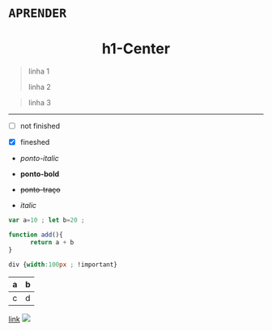 
# `APRENDER`

<h1 align=center >h1-Center</h1>

> linha 1
>
> linha 2

> linha 3 

--------------------------

- [ ] not finished

- [x] fineshed 

* *ponto-italic*

- **ponto-bold**

- ~~ponto-traço~~

- _italic_

```js
var a=10 ; let b=20 ;

function add(){
      return a + b
}
```

```css
div {width:100px ; !important}
```

|a|b|
|--|--|
|c|d|



[link](http://cdn.osxdaily.com/wp-content/uploads/2013/07/dancing-banana.gif)
![](http://cdn.osxdaily.com/wp-content/uploads/2013/07/dancing-banana.gif)  
